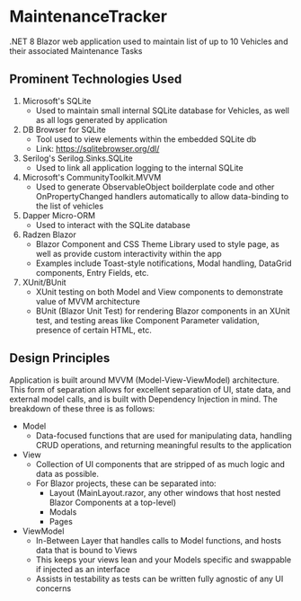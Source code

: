 # MaintenanceTracker
.NET 8 Blazor web application used to maintain list of up to 10 Vehicles and their associated Maintenance Tasks


## Prominent Technologies Used

1. Microsoft's SQLite
    * Used to maintain small internal SQLite database for Vehicles, as well as all logs generated by application
2. DB Browser for SQLite
    * Tool used to view elements within the embedded SQLite db
    * Link: https://sqlitebrowser.org/dl/
3. Serilog's Serilog.Sinks.SQLite
    * Used to link all application logging to the internal SQLite 
4. Microsoft's CommunityToolkit.MVVM
    * Used to generate ObservableObject boilderplate code and other OnPropertyChanged handlers automatically to allow data-binding to the list of vehicles
5. Dapper Micro-ORM
    * Used to interact with the SQLite database 
6. Radzen Blazor
    * Blazor Component and CSS Theme Library used to style page, as well as provide custom interactivity within the app
    * Examples include Toast-style notifications, Modal handling, DataGrid components, Entry Fields, etc.
7. XUnit/BUnit
    * XUnit testing on both Model and View components to demonstrate value of MVVM architecture
    * BUnit (Blazor Unit Test) for rendering Blazor components in an XUnit test, and testing areas like Component Parameter validation, presence of certain HTML, etc.

## Design Principles
Application is built around MVVM (Model-View-ViewModel) architecture. This form of separation allows for excellent separation of UI, state data, and external model calls, and is built with Dependency Injection in mind. The breakdown of these three is as follows:
* Model
    * Data-focused functions that are used for manipulating data, handling CRUD operations, and returning meaningful results to the application
* View
    * Collection of UI components that are stripped of as much logic and data as possible.
    * For Blazor projects, these can be separated into:
        * Layout (MainLayout.razor, any other windows that host nested Blazor Components at a top-level)
        * Modals
        * Pages
* ViewModel
    * In-Between Layer that handles calls to Model functions, and hosts data that is bound to Views
    * This keeps your views lean and your Models specific and swappable if injected as an interface
    * Assists in testability as tests can be written fully agnostic of any UI concerns





